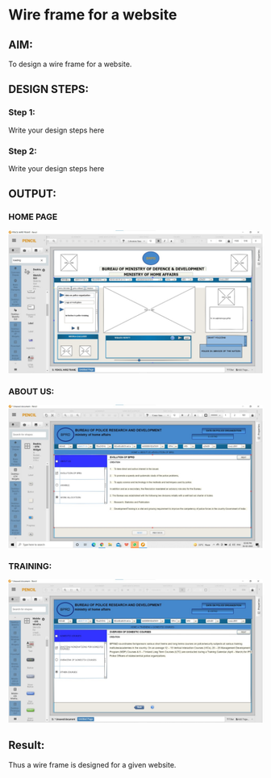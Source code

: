 # Wire frame for a website

## AIM:
To design a wire frame for a website.

## DESIGN STEPS:

### Step 1:
Write your design steps here 

### Step 2:
Write your design steps here

## OUTPUT:
### HOME PAGE
![OUTPUT](./1.JPG)
### ABOUT US:
![OUTPUT](./2.JPG)
### TRAINING:
![OUTPUT](./3.JPG)




## Result:
Thus a wire frame is designed for a given website.
